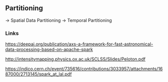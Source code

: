 ## Partitioning

-> Spatial Data Partitioning
-> Temporal Partitioning

### Links
https://deepai.org/publication/axs-a-framework-for-fast-astronomical-data-processing-based-on-apache-spark

http://intensitymapping.physics.ox.ac.uk/SCLSS/Slides/Peloton.pdf

https://indico.cern.ch/event/735616/contributions/3033957/attachments/1687000/2713145/spark_at_lal.pdf
